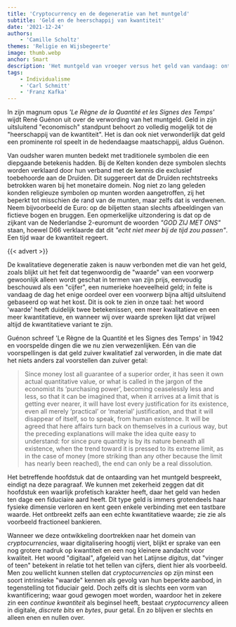 ```yaml
---
title: 'Cryptocurrency en de degeneratie van het muntgeld'
subtitle: 'Geld en de heerschappij van kwantiteit'
date: '2021-12-24'
authors:
    - 'Camille Scholtz'
themes: 'Religie en Wijsbegeerte'
image: thumb.webp
anchor: Smart
description: 'Het muntgeld van vroeger versus het geld van vandaag: ontdek de diepgaande betekenis van symbolen op munten en hoe het geld van vandaag de dag, inclusief cryptocurrencies, slechts een numerieke hoeveelheid is zonder intrinsieke waarde.'
tags:
    - Individualisme
    - 'Carl Schmitt'
    - 'Franz Kafka'
---
```


In zijn magnum opus _'Le Règne de la Quantité et les Signes des Temps'_ wijdt René Guénon uit over de verwording van het muntgeld. Geld in zijn uitsluitend "economisch" standpunt behoort zo volledig mogelijk tot de "heerschappij van de kwantiteit". Het is dan ook niet verwonderlijk dat geld een prominente rol speelt in de hedendaagse maatschappij, aldus Guénon.

Van oudsher waren munten bedekt met traditionele symbolen die een diepgaande betekenis hadden. Bij de Kelten konden deze symbolen slechts worden verklaard door hun verband met de kennis die exclusief toebehoorde aan de Druïden. Dit suggereert dat de Druïden rechtstreeks betrokken waren bij het monetaire domein. Nog niet zo lang geleden konden religieuze symbolen op munten worden aangetroffen, zij het beperkt tot misschien de rand van de munten, maar zelfs dat is verdwenen. Neem bijvoorbeeld de Euro: op de biljetten staan slechts afbeeldingen van fictieve bogen en bruggen. Een opmerkelijke uitzondering is dat op de zijkant van de Nederlandse 2-euromunt de woorden *"GOD ZIJ MET ONS"* staan, hoewel D66 verklaarde dat dit _"echt niet meer bij de tijd zou passen"_. Een tijd waar de kwantiteit regeert.

{{< advert >}}

De kwalitatieve degeneratie zaken is nauw verbonden met die van het geld, zoals blijkt uit het feit dat tegenwoordig de "waarde" van een voorwerp gewoonlijk alleen wordt geschat in termen van zijn prijs, eenvoudig beschouwd als een "cijfer", een numerieke hoeveelheid geld; in feite is vandaag de dag het enige oordeel over een voorwerp bijna altijd uitsluitend gebaseerd op wat het kost. Dit is ook te zien in onze taal: het woord 'waarde' heeft duidelijk twee betekenissen, een meer kwalitatieve en een meer kwantitatieve, en wanneer wij over waarde spreken lijkt dat vrijwel altijd de kwantitatieve variant te zijn.

Guénon schreef 'Le Règne de la Quantité et les Signes des Temps' in 1942 en voorspelde dingen die we nu zien verwezenlijken. Eén van die voorspellingen is dat geld zuiver kwalitatief zal verworden, in die mate dat het niets anders zal voorstellen dan zuiver getal:

>Since money lost all guarantee of a superior order, it has seen it own actual quantitative value, or what is called in the jargon of the economist its ‘purchasing power’, becoming ceaselessly less and less, so that it can be imagined that, when it arrives at a limit that is getting ever nearer, it will have lost every justification for its existence, even all merely ‘practical’ or ‘material’ justification, and that it will disappear of itself, so to speak, from human existence. It will be agreed that here affairs turn back on themselves in a curious way, but the preceding explanations will make the idea quite easy to understand: for since pure quantity is by its nature beneath all existence, when the trend toward it is pressed to its extreme limit, as in the case of money (more striking than any other because the limit has nearly been reached), the end can only be a real dissolution.

Het betreffende hoofdstuk dat de ontaarding van het muntgeld bespreekt, eindigt na deze paragraaf. We kunnen met zekerheid zeggen dat dit hoofdstuk een waarlijk profetisch karakter heeft, daar het geld van heden ten dage een fiduciaire aard heeft. Dit type geld is immers grotendeels haar fysieke dimensie verloren en kent geen enkele verbinding met een tastbare waarde. Het ontbreekt zelfs aan een echte kwantitatieve waarde; zie zie als voorbeeld fractioneel bankieren.

Wanneer we deze ontwikkeling doortrekken naar het domein van _cryptocurrencies_, waar digitalisering hoogtij viert, blijkt er sprake van een nog grotere nadruk op kwantiteit en een nog kleinere aandacht voor kwaliteit. Het woord "digitaal", afgeleid van het Latijnse _digitus_, dat "vinger of teen" betekent in relatie tot het tellen van cijfers, dient hier als voorbeeld. Men zou wellicht kunnen stellen dat _cryptocurrencies_ op zijn minst een soort intrinsieke "waarde" kennen als gevolg van hun beperkte aanbod, in tegenstelling tot fiduciair geld. Doch zelfs dit is slechts een vorm van kwantificering; waar goud gewogen moet worden, waardoor het in zekere zin een _continue kwantiteit_ als beginsel heeft, bestaat _cryptocurrency_ alleen in digitale, _discrete_ _bits_ en _bytes_, puur getal. En zo blijven er slechts en alleen enen en nullen over.
